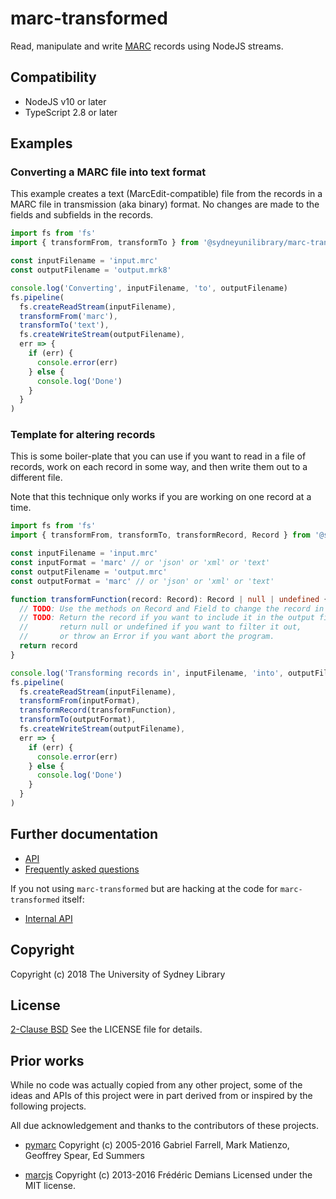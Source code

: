 # marc-transformed

Read, manipulate and write [MARC](https://www.loc.gov/marc/) records using NodeJS streams.


## Compatibility 

* NodeJS v10 or later
* TypeScript 2.8 or later



## Examples


### Converting a MARC file into text format

This example creates a text (MarcEdit-compatible) file from the records in a MARC file in transmission (aka binary)
format. No changes are made to the fields and subfields in the records.

```typescript
import fs from 'fs'
import { transformFrom, transformTo } from '@sydneyunilibrary/marc-transformed'

const inputFilename = 'input.mrc'
const outputFilename = 'output.mrk8'

console.log('Converting', inputFilename, 'to', outputFilename)
fs.pipeline(
  fs.createReadStream(inputFilename),
  transformFrom('marc'),
  transformTo('text'),
  fs.createWriteStream(outputFilename),
  err => {
    if (err) {
      console.error(err)
    } else {
      console.log('Done')
    }
  }
)
```


### Template for altering records

This is some boiler-plate that you can use if you want to read in a file of records, work on each record in some way,
and then write them out to a different file.

Note that this technique only works if you are working on one record at a time.

```typescript
import fs from 'fs'
import { transformFrom, transformTo, transformRecord, Record } from '@sydneyunilibrary/marc-transformed'

const inputFilename = 'input.mrc'
const inputFormat = 'marc' // or 'json' or 'xml' or 'text'
const outputFilename = 'output.mrc'
const outputFormat = 'marc' // or 'json' or 'xml' or 'text'

function transformFunction(record: Record): Record | null | undefined {
  // TODO: Use the methods on Record and Field to change the record in some way. See API.md for help.
  // TODO: Return the record if you want to include it in the output file, 
  //       return null or undefined if you want to filter it out,
  //       or throw an Error if you want abort the program. 
  return record 
}

console.log('Transforming records in', inputFilename, 'into', outputFilename)
fs.pipeline(
  fs.createReadStream(inputFilename),
  transformFrom(inputFormat),
  transformRecord(transformFunction),
  transformTo(outputFormat),
  fs.createWriteStream(outputFilename),
  err => {
    if (err) {
      console.error(err)
    } else {
      console.log('Done')
    }
  }
)
``` 



## Further documentation

* [API](API.md)
* [Frequently asked questions](FAQ.md)

If you not using `marc-transformed` but are hacking at the code for `marc-transformed` itself:

* [Internal API](INTERNAL-API.md)  



## Copyright

Copyright (c) 2018 The University of Sydney Library



## License

[2-Clause BSD](https://opensource.org/licenses/BSD-2-Clause) 
See the LICENSE file for details.



## Prior works

While no code was actually copied from any other project, some of the ideas and
APIs of this project were in part derived from or inspired by the following
projects.

All due acknowledgement and thanks to the contributors of these projects.

* [pymarc](https://github.com/edsu/pymarc)
Copyright (c) 2005-2016 Gabriel Farrell, Mark Matienzo, Geoffrey Spear, Ed Summers

* [marcjs](https://github.com/fredericd/marcjs)
Copyright (c) 2013-2016 Frédéric Demians Licensed under the MIT license.
